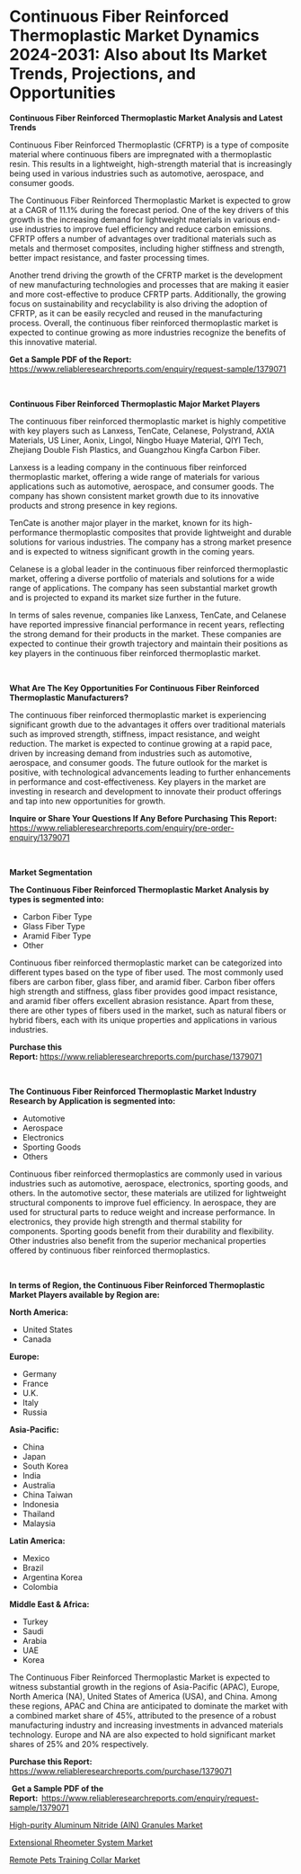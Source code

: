 <p><h1>Continuous Fiber Reinforced Thermoplastic Market Dynamics 2024-2031: Also about Its Market Trends, Projections, and Opportunities</h1></p><p><strong>Continuous Fiber Reinforced Thermoplastic Market Analysis and Latest Trends</strong></p>
<p><p>Continuous Fiber Reinforced Thermoplastic (CFRTP) is a type of composite material where continuous fibers are impregnated with a thermoplastic resin. This results in a lightweight, high-strength material that is increasingly being used in various industries such as automotive, aerospace, and consumer goods.</p><p>The Continuous Fiber Reinforced Thermoplastic Market is expected to grow at a CAGR of 11.1% during the forecast period. One of the key drivers of this growth is the increasing demand for lightweight materials in various end-use industries to improve fuel efficiency and reduce carbon emissions. CFRTP offers a number of advantages over traditional materials such as metals and thermoset composites, including higher stiffness and strength, better impact resistance, and faster processing times.</p><p>Another trend driving the growth of the CFRTP market is the development of new manufacturing technologies and processes that are making it easier and more cost-effective to produce CFRTP parts. Additionally, the growing focus on sustainability and recyclability is also driving the adoption of CFRTP, as it can be easily recycled and reused in the manufacturing process. Overall, the continuous fiber reinforced thermoplastic market is expected to continue growing as more industries recognize the benefits of this innovative material.</p></p>
<p><strong>Get a Sample PDF of the Report:&nbsp;</strong> <a href="https://www.reliableresearchreports.com/enquiry/request-sample/1379071">https://www.reliableresearchreports.com/enquiry/request-sample/1379071</a></p>
<p>&nbsp;</p>
<p><strong>Continuous Fiber Reinforced Thermoplastic Major Market Players</strong></p>
<p><p>The continuous fiber reinforced thermoplastic market is highly competitive with key players such as Lanxess, TenCate, Celanese, Polystrand, AXIA Materials, US Liner, Aonix, Lingol, Ningbo Huaye Material, QIYI Tech, Zhejiang Double Fish Plastics, and Guangzhou Kingfa Carbon Fiber.</p><p>Lanxess is a leading company in the continuous fiber reinforced thermoplastic market, offering a wide range of materials for various applications such as automotive, aerospace, and consumer goods. The company has shown consistent market growth due to its innovative products and strong presence in key regions.</p><p>TenCate is another major player in the market, known for its high-performance thermoplastic composites that provide lightweight and durable solutions for various industries. The company has a strong market presence and is expected to witness significant growth in the coming years.</p><p>Celanese is a global leader in the continuous fiber reinforced thermoplastic market, offering a diverse portfolio of materials and solutions for a wide range of applications. The company has seen substantial market growth and is projected to expand its market size further in the future.</p><p>In terms of sales revenue, companies like Lanxess, TenCate, and Celanese have reported impressive financial performance in recent years, reflecting the strong demand for their products in the market. These companies are expected to continue their growth trajectory and maintain their positions as key players in the continuous fiber reinforced thermoplastic market.</p></p>
<p>&nbsp;</p>
<p><strong>What Are The Key Opportunities For Continuous Fiber Reinforced Thermoplastic Manufacturers?</strong></p>
<p><p>The continuous fiber reinforced thermoplastic market is experiencing significant growth due to the advantages it offers over traditional materials such as improved strength, stiffness, impact resistance, and weight reduction. The market is expected to continue growing at a rapid pace, driven by increasing demand from industries such as automotive, aerospace, and consumer goods. The future outlook for the market is positive, with technological advancements leading to further enhancements in performance and cost-effectiveness. Key players in the market are investing in research and development to innovate their product offerings and tap into new opportunities for growth.</p></p>
<p><strong>Inquire or Share Your Questions If Any Before Purchasing This Report:</strong> <a href="https://www.reliableresearchreports.com/enquiry/pre-order-enquiry/1379071">https://www.reliableresearchreports.com/enquiry/pre-order-enquiry/1379071</a></p>
<p>&nbsp;</p>
<p><strong>Market Segmentation</strong></p>
<p><strong>The Continuous Fiber Reinforced Thermoplastic Market Analysis by types is segmented into:</strong></p>
<p><ul><li>Carbon Fiber Type</li><li>Glass Fiber Type</li><li>Aramid Fiber Type</li><li>Other</li></ul></p>
<p><p>Continuous fiber reinforced thermoplastic market can be categorized into different types based on the type of fiber used. The most commonly used fibers are carbon fiber, glass fiber, and aramid fiber. Carbon fiber offers high strength and stiffness, glass fiber provides good impact resistance, and aramid fiber offers excellent abrasion resistance. Apart from these, there are other types of fibers used in the market, such as natural fibers or hybrid fibers, each with its unique properties and applications in various industries.</p></p>
<p><strong>Purchase this Report:&nbsp;</strong><a href="https://www.reliableresearchreports.com/purchase/1379071">https://www.reliableresearchreports.com/purchase/1379071</a></p>
<p>&nbsp;</p>
<p><strong>The Continuous Fiber Reinforced Thermoplastic Market Industry Research by Application is segmented into:</strong></p>
<p><ul><li>Automotive</li><li>Aerospace</li><li>Electronics</li><li>Sporting Goods</li><li>Others</li></ul></p>
<p><p>Continuous fiber reinforced thermoplastics are commonly used in various industries such as automotive, aerospace, electronics, sporting goods, and others. In the automotive sector, these materials are utilized for lightweight structural components to improve fuel efficiency. In aerospace, they are used for structural parts to reduce weight and increase performance. In electronics, they provide high strength and thermal stability for components. Sporting goods benefit from their durability and flexibility. Other industries also benefit from the superior mechanical properties offered by continuous fiber reinforced thermoplastics.</p></p>
<p>&nbsp;</p>
<p><strong>In terms of Region, the Continuous Fiber Reinforced Thermoplastic Market Players available by Region are:</strong></p>
<p>
    <p> <strong> North America: </strong>
        <ul>
            <li>United States</li>
            <li>Canada</li>
        </ul>
        </p> 
    <p> <strong> Europe: </strong>
        <ul>
            <li>Germany</li>
            <li>France</li>
            <li>U.K.</li>
            <li>Italy</li>
            <li>Russia</li>
        </ul>
        </p> 
    <p> <strong> Asia-Pacific: </strong>
        <ul>
            <li>China</li>
            <li>Japan</li>
            <li>South Korea</li>
            <li>India</li>
            <li>Australia</li>
            <li>China Taiwan</li>
            <li>Indonesia</li>
            <li>Thailand</li>
            <li>Malaysia</li>
        </ul>
        </p> 
    <p> <strong> Latin America: </strong>
        <ul>
            <li>Mexico</li>
            <li>Brazil</li>
            <li>Argentina Korea</li>
            <li>Colombia</li>
        </ul>
        </p> 
    <p> <strong> Middle East & Africa: </strong>
        <ul>
            <li>Turkey</li>
            <li>Saudi</li>
            <li>Arabia</li>
            <li>UAE</li>
            <li>Korea</li>
        </ul>
    </p>
    </p>
<p><p>The Continuous Fiber Reinforced Thermoplastic Market is expected to witness substantial growth in the regions of Asia-Pacific (APAC), Europe, North America (NA), United States of America (USA), and China. Among these regions, APAC and China are anticipated to dominate the market with a combined market share of 45%, attributed to the presence of a robust manufacturing industry and increasing investments in advanced materials technology. Europe and NA are also expected to hold significant market shares of 25% and 20% respectively.</p></p>
<p><strong>Purchase this Report: </strong><a href="https://www.reliableresearchreports.com/purchase/1379071">https://www.reliableresearchreports.com/purchase/1379071</a></p>
<p>&nbsp;<strong>Get a Sample PDF of the Report:&nbsp;&nbsp;</strong><a href="https://www.reliableresearchreports.com/enquiry/request-sample/1379071">https://www.reliableresearchreports.com/enquiry/request-sample/1379071</a></p>
<p><strong></strong></p>
<p><p><a href="https://view.publitas.com/reportprime-1/high-purity-aluminum-nitride-aln-granules-market-size-share-trends-analysis-report-by-application-regional-outlook-competitive-strategies-and-segment-forecasts-2023-2030/">High-purity Aluminum Nitride (AlN) Granules Market</a></p><p><a href="https://view.publitas.com/reportprime-1/extensional-rheometer-system-market-size-share-trends-analysis-report-by-material-by-type-by-end-user-by-region-and-segment-forecasts-2023-2030/">Extensional Rheometer System Market</a></p><p><a href="https://view.publitas.com/reportprime-1/remote-pets-training-collar-market-size-evaluating-its-market-trends-growth-and-projections-2023-2030/">Remote Pets Training Collar Market</a></p></p>